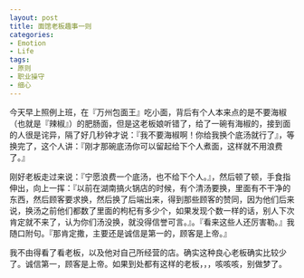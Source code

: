 ```yaml
---
layout: post
title: 面馆老板趣事一则
categories:
- Emotion
- Life
tags:
- 原则
- 职业操守
- 细心
---
```


今天早上照例上班，在『万州包面王』吃小面，背后有个人本来点的是不要海椒（也就是『辣椒』）的肥肠面，但是这老板娘听错了，给了一碗有海椒的，接到面的人很是诧异，隔了好几秒钟才说：『我不要海椒啊！你给我换个底汤就行了』，等换完了，这个人讲：『刚才那碗底汤你可以留起给下个人煮面，这样就不用浪费了。』  

刚好老板走过来说：『宁愿浪费一个底汤，也不给下个人。』，然后顿了顿，手食指伸出，向上一挥：『以前在湖南搞火锅店的时候，有个清汤要换，里面有不干净的东西，然后顾客要求换，然后换了后端出来，得到那些顾客的赞同，因为他们后来说，换汤之前他们都数了里面的枸杞有多少个，如果发现个数一样的话，别人下次肯定就不来了，认为你们汤没换，就没得信誉可言。』。『看来这些人还厉害勒。』我随口附句。『那肯定撒，主要还是诚信是第一的，顾客是上帝。』  

我不由得看了看老板，以及他对自己所经营的店。确实这种良心老板确实比较少了。诚信第一，顾客是上帝。如果到处都有这样的老板，，，咳咳咳，别做梦了。  
